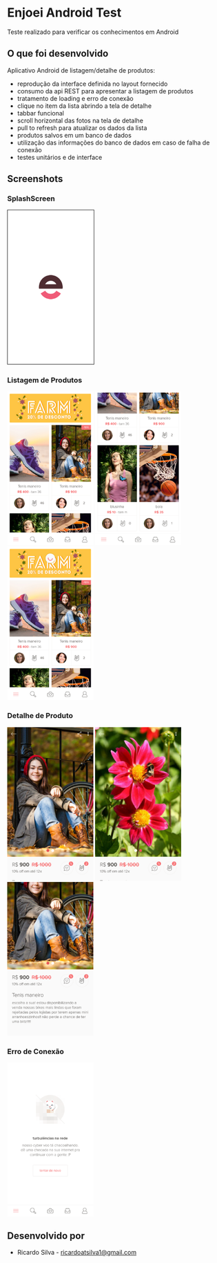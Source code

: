 # Enjoei Android Test

Teste realizado para verificar os conhecimentos em Android

## O que foi desenvolvido

Aplicativo Android de listagem/detalhe de produtos:

 * reprodução da interface definida no layout fornecido
 * consumo da api REST para apresentar a listagem de produtos
 * tratamento de loading e erro de conexão
 * clique no item da lista abrindo a tela de detalhe
 * tabbar funcional
 * scroll horizontal das fotos na tela de detalhe
 * pull to refresh para atualizar os dados da lista
 * produtos salvos em um banco de dados
 * utilização das informações do banco de dados em caso de falha de conexão
 * testes unitários e de interface

## Screenshots

### SplashScreen
<img src="screenshots/splash.png" width="200" border="1">


### Listagem de Produtos
<img src="screenshots/listagem1.png" width="200">
<img src="screenshots/listagem2.png" width="200">
<img src="screenshots/listagem3.png" width="200">

### Detalhe de Produto
<img src="screenshots/detalhe_foto1.png" width="200">
<img src="screenshots/detalhe_foto2.png" width="200">
<img src="screenshots/detalhe_foto3.png" width="200">

### Erro de Conexão
<img src="screenshots/erro_conexao.png" width="200">

## Desenvolvido por

 * Ricardo Silva - <ricardoatsilva1@gmail.com>